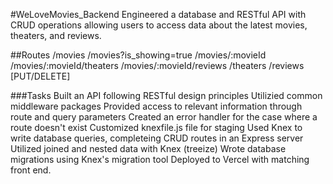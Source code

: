 #WeLoveMovies_Backend
Engineered a database and RESTful API with CRUD operations allowing users to access data about the latest movies, theaters, and reviews.

##Routes
/movies
/movies?is_showing=true
/movies/:movieId
/movies/:movieId/theaters
/movies/:movieId/reviews
/theaters
/reviews [PUT/DELETE]

###Tasks
Built an API following RESTful design principles
Utilizied common middleware packages
Provided access to relevant information through route and query parameters
Created an error handler for the case where a route doesn't exist
Customized knexfile.js file for staging
Used Knex to write database queries, completeing CRUD routes in an Express server
Utilized joined and nested data with Knex (treeize)
Wrote database migrations using Knex's migration tool
Deployed to Vercel with matching front end.